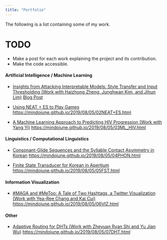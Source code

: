 ```yaml
---
title: "Portfolio"
---
```


The following is a list containing some of my work.

# TODO
* Make a post for each work explaining the project and its contribution.
* Make the code accessible.


#### Artificial Intelligence / Machine Learning
- [Insights from Attacking Interpretable Models: Style Transfer and Input Thresholding (Work with Haizhong Zheng, Junghwan Kim, and Jihun Lim)](https://github.com/mindojune/mindojune.github.io/blob/master/_data/eecs598_012_project.pdf)
[Blog Post](https://mindojune.github.io/2019/08/05/01ADV.html)

- [Using NEAT + ES to Play Games](https://github.com/mindojune/mindojune.github.io/blob/master/_data/cs81.pdf)
https://mindojune.github.io/2019/08/05/02NEAT+ES.html

- [A Machine Learning Approach to Predicting HIV Progression (Work with Yang Yi)](https://github.com/mindojune/mindojune.github.io/blob/master/_data/cs68.pdf)
https://mindojune.github.io/2019/08/05/03ML_HIV.html


#### Linguistics / Computational Linguistics
- [Consonant-Glide Sequences and the Syllable Contact Asymmetry in Korean](https://github.com/mindojune/mindojune.github.io/blob/master/_data/ling85.pdf)
https://mindojune.github.io/2019/08/05/04PHON.html

- [Finite State Transducer for Korean in Apertium](https://github.com/mindojune/kor-transducer)
https://mindojune.github.io/2019/08/05/05FST.html


#### Information Visualization
- [#MAGA and #MeToo: A Tale of Two Hashtags, a Twitter Visualization (Work with Yea-Ree Chang and Kai Cui)](https://cyearee.github.io/twitter_visualization/index.html)
https://mindojune.github.io/2019/08/05/06VIZ.html



#### Other
-  [Adaptive Routing for DHTs (Work with Zheyuan Ryan Shi and Yu Jian Wu)](https://github.com/mindojune/mindojune.github.io/blob/master/_data/cs87_project.pdf)
https://mindojune.github.io/2019/08/05/07DHT.html

<!---
Should I include every work that's appropriate in length and quality, without considering its relevance?
-->
